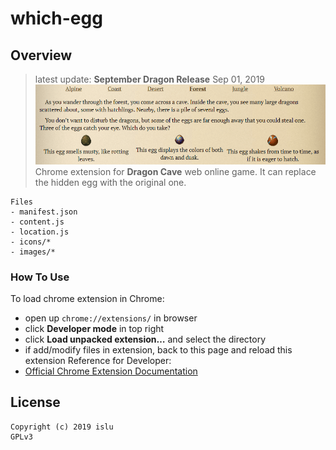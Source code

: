 # which-egg

## Overview
> latest update: **September Dragon Release** Sep 01, 2019
![](/figure.gif)
Chrome extension for **Dragon Cave** web online game.
It can replace the hidden egg with the original one.
```
Files
- manifest.json
- content.js
- location.js
- icons/*
- images/*
```
### How To Use
To load chrome extension in Chrome:
- open up `chrome://extensions/` in browser
- click **Developer mode** in top right
- click **Load unpacked extension…** and select the directory
- if add/modify files in extension, back to this page and reload this extension
Reference for Developer:
- [Official Chrome Extension Documentation](https://developer.chrome.com/extensions/getstarted)

## License
```
Copyright (c) 2019 islu
GPLv3
```